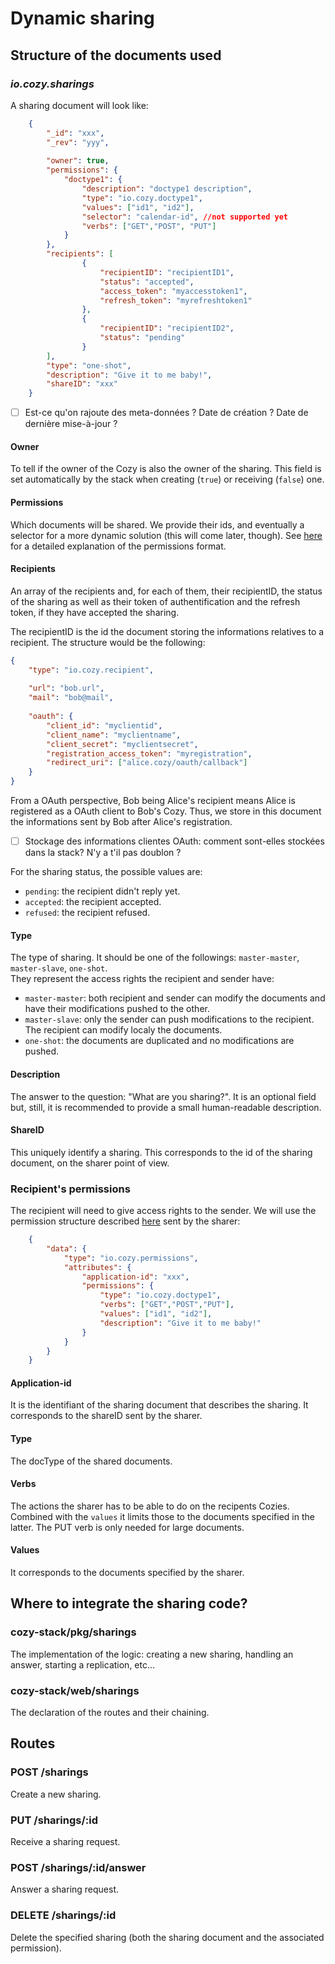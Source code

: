 # Dynamic sharing

## Structure of the documents used

### _io.cozy.sharings_

A sharing document will look like:

```json
    {
        "_id": "xxx",
        "_rev": "yyy",
        
        "owner": true,
        "permissions": {
            "doctype1": {
                "description": "doctype1 description",
                "type": "io.cozy.doctype1",
                "values": ["id1", "id2"],
                "selector": "calendar-id", //not supported yet
                "verbs": ["GET","POST", "PUT"]
            }          
        },
        "recipients": [
                {
                    "recipientID": "recipientID1",
                    "status": "accepted",
                    "access_token": "myaccesstoken1",
                    "refresh_token": "myrefreshtoken1"
                }, 
                {
                    "recipientID": "recipientID2",
                    "status": "pending"
                }
        ],
        "type": "one-shot",
        "description": "Give it to me baby!",
        "shareID": "xxx"
    }
```

- [ ] Est-ce qu'on rajoute des meta-données ? Date de création ? Date de dernière mise-à-jour ?

#### Owner

To tell if the owner of the Cozy is also the owner of the sharing. This field is set automatically by the stack when creating (`true`) or receiving (`false`) one.

#### Permissions

Which documents will be shared. We provide their ids, and eventually a selector for a more dynamic solution (this will come later, though). See [here](https://github.com/cozy/cozy-stack/blob/master/docs/permissions.md) for a detailed explanation of the permissions format.

#### Recipients

An array of the recipients and, for each of them, their recipientID, the status of the sharing as well as their token of authentification and the refresh token, if they have accepted the sharing. 

The recipientID is the id the document storing the informations relatives to a recipient. The structure would be the following:
```json
{
    "type": "io.cozy.recipient",
    
    "url": "bob.url",
    "mail": "bob@mail",
    
    "oauth": {
        "client_id": "myclientid",
        "client_name": "myclientname",
        "client_secret": "myclientsecret",
        "registration_access_token": "myregistration",
        "redirect_uri": ["alice.cozy/oauth/callback"]
    }
}

```

From a OAuth perspective, Bob being Alice's recipient means Alice is registered as a OAuth client to Bob's Cozy. Thus, we store in this document the informations sent by Bob after Alice's registration.

- [ ] Stockage des informations clientes OAuth: comment sont-elles stockées dans la stack? N'y a t'il pas doublon ?

For the sharing status, the possible values are:
* `pending`: the recipient didn't reply yet.
* `accepted`: the recipient accepted.
* `refused`: the recipient refused.

#### Type

The type of sharing. It should be one of the followings: `master-master`, `master-slave`, `one-shot`.  
They represent the access rights the recipient and sender have:
* `master-master`: both recipient and sender can modify the documents and have their modifications pushed to the other.
* `master-slave`: only the sender can push modifications to the recipient. The recipient can modify localy the documents.
* `one-shot`: the documents are duplicated and no modifications are pushed.

#### Description

The answer to the question: "What are you sharing?". It is an optional field but, still, it is recommended to provide a small human-readable description.

#### ShareID

This uniquely identify a sharing. This corresponds to the id of the sharing document, on the sharer point of view. 

### Recipient's permissions

The recipient will need to give access rights to the sender. We will use the permission structure described [here](https://github.com/cozy/cozy-stack/blob/master/docs/permissions.md) sent by the sharer:

```json
    {
        "data": {
            "type": "io.cozy.permissions",
            "attributes": {
                "application-id": "xxx",
                "permissions": {
                    "type": "io.cozy.doctype1",
                    "verbs": ["GET","POST","PUT"],
                    "values": ["id1", "id2"],
                    "description": "Give it to me baby!"
                }
            }
        }
    }
```

#### Application-id

It is the identifiant of the sharing document that describes the sharing. It corresponds to the shareID sent by the sharer.

#### Type

The docType of the shared documents.

#### Verbs

The actions the sharer has to be able to do on the recipents Cozies. Combined with the `values` it limits those to the documents specified in the latter. The PUT verb is only needed for large documents.

#### Values

It corresponds to the documents specified by the sharer.


## Where to integrate the sharing code?

### cozy-stack/pkg/sharings

The implementation of the logic: creating a new sharing, handling an answer, starting a replication, etc…

### cozy-stack/web/sharings

The declaration of the routes and their chaining.


## Routes

### POST /sharings

Create a new sharing.

### PUT /sharings/:id

Receive a sharing request.

### POST /sharings/:id/answer

Answer a sharing request.

### DELETE /sharings/:id

Delete the specified sharing (both the sharing document and the associated permission).

